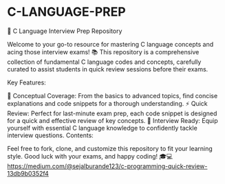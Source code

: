 # C-LANGUAGE-PREP
🚀 C Language Interview Prep Repository

Welcome to your go-to resource for mastering C language concepts and acing those interview exams! 📚 This repository is a comprehensive collection of fundamental C language codes and concepts, carefully curated to assist students in quick review sessions before their exams.

Key Features:

🧠 Conceptual Coverage: From the basics to advanced topics, find concise explanations and code snippets for a thorough understanding.
⚡ Quick Review: Perfect for last-minute exam prep, each code snippet is designed for a quick and effective review of key concepts.
🚀 Interview Ready: Equip yourself with essential C language knowledge to confidently tackle interview questions.
Contents:

Feel free to fork, clone, and customize this repository to fit your learning style. Good luck with your exams, and happy coding! 🎓💻
https://medium.com/@sejalburande123/c-programming-quick-review-13db9b0352f4
